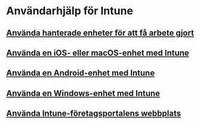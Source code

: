 # Användarhjälp för Intune
## [Använda hanterade enheter för att få arbete gjort](company-portal-frequently-asked-questions.md)
## [Använda en iOS- eller macOS-enhet med Intune](using-your-ios-or-macOS-device-with-intune.md)
## [Använda en Android-enhet med Intune](using-your-android-device-with-intune.md)
## [Använda en Windows-enhet med Intune](using-your-windows-device-with-intune.md)
## [Använda Intune-företagsportalens webbplats](using-the-intune-company-portal-website.md)


<!--HONumber=Feb17_HO2-->


